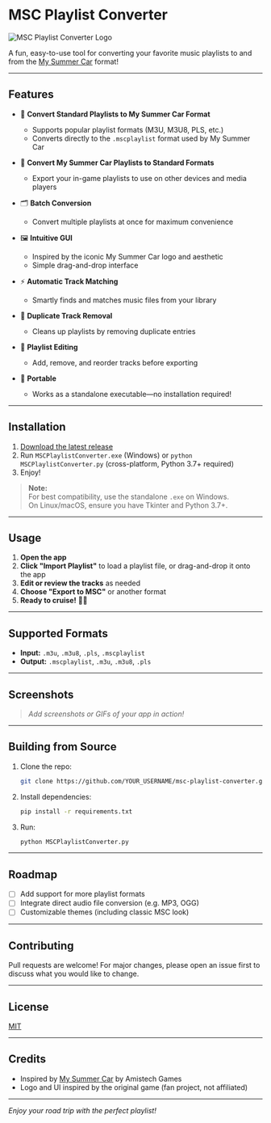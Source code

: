 # MSC Playlist Converter

![MSC Playlist Converter Logo](./msc_playlist_converter_logo_mimic.svg)

A fun, easy-to-use tool for converting your favorite music playlists to and from the [My Summer Car](https://store.steampowered.com/app/516750/My_Summer_Car/) format!

---

## Features

- 🎵 **Convert Standard Playlists to My Summer Car Format**
  - Supports popular playlist formats (M3U, M3U8, PLS, etc.)
  - Converts directly to the `.mscplaylist` format used by My Summer Car

- 🔄 **Convert My Summer Car Playlists to Standard Formats**
  - Export your in-game playlists to use on other devices and media players

- 🗂️ **Batch Conversion**
  - Convert multiple playlists at once for maximum convenience

- 🖼️ **Intuitive GUI**
  - Inspired by the iconic My Summer Car logo and aesthetic
  - Simple drag-and-drop interface

- ⚡ **Automatic Track Matching**
  - Smartly finds and matches music files from your library

- 🧹 **Duplicate Track Removal**
  - Cleans up playlists by removing duplicate entries

- 📝 **Playlist Editing**
  - Add, remove, and reorder tracks before exporting

- 💾 **Portable**
  - Works as a standalone executable—no installation required!

---

## Installation

1. [Download the latest release](https://github.com/YOUR_USERNAME/msc-playlist-converter/releases/latest)
2. Run `MSCPlaylistConverter.exe` (Windows) or `python MSCPlaylistConverter.py` (cross-platform, Python 3.7+ required)
3. Enjoy!

> **Note:**  
> For best compatibility, use the standalone `.exe` on Windows.  
> On Linux/macOS, ensure you have Tkinter and Python 3.7+.

---

## Usage

1. **Open the app**
2. **Click "Import Playlist"** to load a playlist file, or drag-and-drop it onto the app
3. **Edit or review the tracks** as needed
4. **Choose "Export to MSC"** or another format
5. **Ready to cruise!** 🚗🎶

---

## Supported Formats

- **Input:** `.m3u`, `.m3u8`, `.pls`, `.mscplaylist`
- **Output:** `.mscplaylist`, `.m3u`, `.m3u8`, `.pls`

---

## Screenshots

> _Add screenshots or GIFs of your app in action!_

---

## Building from Source

1. Clone the repo:
   ```sh
   git clone https://github.com/YOUR_USERNAME/msc-playlist-converter.git
   ```
2. Install dependencies:
   ```sh
   pip install -r requirements.txt
   ```
3. Run:
   ```sh
   python MSCPlaylistConverter.py
   ```

---

## Roadmap

- [ ] Add support for more playlist formats
- [ ] Integrate direct audio file conversion (e.g. MP3, OGG)
- [ ] Customizable themes (including classic MSC look)

---

## Contributing

Pull requests are welcome! For major changes, please open an issue first to discuss what you would like to change.

---

## License

[MIT](LICENSE)

---

## Credits

- Inspired by [My Summer Car](https://store.steampowered.com/app/516750/My_Summer_Car/) by Amistech Games
- Logo and UI inspired by the original game (fan project, not affiliated)

---

*Enjoy your road trip with the perfect playlist!*
